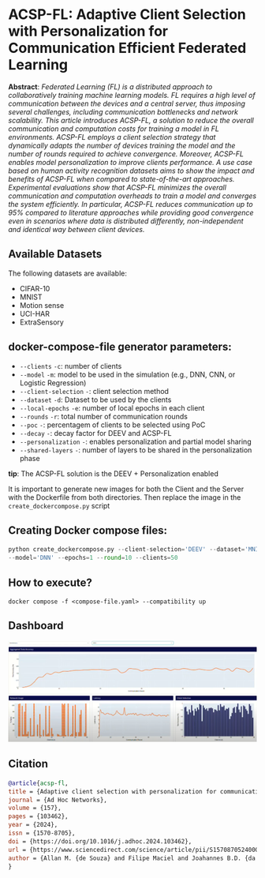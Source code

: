 # ACSP-FL: Adaptive Client Selection with Personalization for Communication Efficient Federated Learning

**Abstract**: *Federated Learning (FL) is a distributed approach to collaboratively training machine learning models. FL requires a high level of communication between the devices and a central server, thus imposing several challenges, including communication bottlenecks and network scalability. This article introduces ACSP-FL, a solution to reduce the overall communication and computation costs for training a model in FL environments. ACSP-FL employs a client selection strategy that dynamically adapts the number of devices training the model and the number of rounds required to achieve convergence. Moreover, ACSP-FL enables model personalization to improve clients performance. A use case based on human activity recognition datasets aims to show the impact and benefits of ACSP-FL when compared to state-of-the-art approaches. Experimental evaluations show that ACSP-FL minimizes the overall communication and computation overheads to train a model and converges the system efficiently. In particular, ACSP-FL reduces communication up to 95% compared to literature approaches while providing good convergence even in scenarios where data is distributed differently, non-independent and identical way between client devices.*

## Available Datasets

The following datasets are available:
- CIFAR-10
- MNIST
- Motion sense
- UCI-HAR
- ExtraSensory

## docker-compose-file generator parameters:
- `--clients` `-c`: number of clients
- `--model` `-m`: model to be used in the simulation (e.g., DNN, CNN, or Logistic Regression)
- `--client-selection` `-`: client selection method 
- `--dataset` `-d`: Dataset to be used by the clients
- `--local-epochs` `-e`:  number of local epochs in each client
- `--rounds` `-r`: total number of communication rounds
- `--poc` `-`: percentagem of clients to be selected using PoC 
- `--decay` `-`: decay factor for DEEV and ACSP-FL
- `--personalization` `-`: enables personalization and partial model sharing 
- `--shared-layers` `-`: number of layers to be shared in the personalization phase

**tip**: The ACSP-FL solution is the DEEV + Personalization enabled

It is important to generate new images for both the Client and the Server with the Dockerfile from both directories. Then replace the image in the `create_dockercompose.py` script

## Creating Docker compose files:
```python
python create_dockercompose.py --client-selection='DEEV' --dataset='MNIST' 
--model='DNN' --epochs=1 --round=10 --clients=50 
```

## How to execute?
```shell
docker compose -f <compose-file.yaml> --compatibility up 
```

## Dashboard


![img](visualization/dashboard.png)


## Citation
```bibtex
@article{acsp-fl,
title = {Adaptive client selection with personalization for communication efficient Federated Learning},
journal = {Ad Hoc Networks},
volume = {157},
pages = {103462},
year = {2024},
issn = {1570-8705},
doi = {https://doi.org/10.1016/j.adhoc.2024.103462},
url = {https://www.sciencedirect.com/science/article/pii/S1570870524000738},
author = {Allan M. {de Souza} and Filipe Maciel and Joahannes B.D. {da Costa} and Luiz F. Bittencourt and Eduardo Cerqueira and Antonio A.F. Loureiro and Leandro A. Villas},
}
```
